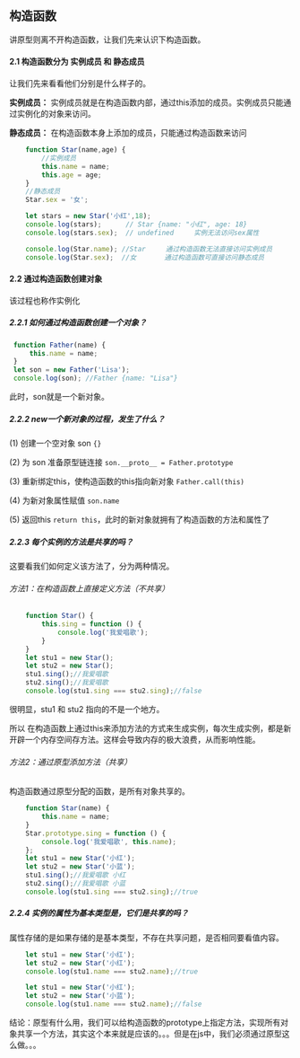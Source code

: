 
## 构造函数

讲原型则离不开构造函数，让我们先来认识下构造函数。

#### 2.1 构造函数分为 实例成员 和 静态成员

让我们先来看看他们分别是什么样子的。

**实例成员：** 实例成员就是在构造函数内部，通过this添加的成员。实例成员只能通过实例化的对象来访问。

**静态成员：** 在构造函数本身上添加的成员，只能通过构造函数来访问


```js
    function Star(name,age) {
        //实例成员
        this.name = name;
        this.age = age;
    }
    //静态成员
    Star.sex = '女';

    let stars = new Star('小红',18);
    console.log(stars);      // Star {name: "小红", age: 18}
    console.log(stars.sex);  // undefined     实例无法访问sex属性

    console.log(Star.name); //Star     通过构造函数无法直接访问实例成员
    console.log(Star.sex);  //女       通过构造函数可直接访问静态成员
```


#### 2.2 通过构造函数创建对象

该过程也称作实例化

##### 2.2.1 如何通过构造函数创建一个对象？

```javascript
 function Father(name) {
     this.name = name;
 }
 let son = new Father('Lisa');
 console.log(son); //Father {name: "Lisa"}
```


此时，son就是一个新对象。


##### 2.2.2 new一个新对象的过程，发生了什么？

(1) 创建一个空对象 son `{}`

(2) 为 son 准备原型链连接 `son.__proto__ = Father.prototype`

(3) 重新绑定this，使构造函数的this指向新对象 `Father.call(this)`

(4) 为新对象属性赋值 `son.name`

(5) 返回this `return this`，此时的新对象就拥有了构造函数的方法和属性了

##### 2.2.3 每个实例的方法是共享的吗？

这要看我们如何定义该方法了，分为两种情况。


###### 方法1：在构造函数上直接定义方法（不共享）

```js
    function Star() {
        this.sing = function () {
            console.log('我爱唱歌');
        }
    }
    let stu1 = new Star();
    let stu2 = new Star();
    stu1.sing();//我爱唱歌
    stu2.sing();//我爱唱歌
    console.log(stu1.sing === stu2.sing);//false
```

很明显，stu1 和 stu2 指向的不是一个地方。

所以 在构造函数上通过this来添加方法的方式来生成实例，每次生成实例，都是新开辟一个内存空间存方法。这样会导致内存的极大浪费，从而影响性能。



###### 方法2：通过原型添加方法（共享）

构造函数通过原型分配的函数，是所有对象共享的。

```js
    function Star(name) {
        this.name = name;
    }
    Star.prototype.sing = function () {
        console.log('我爱唱歌', this.name);
    };
    let stu1 = new Star('小红');
    let stu2 = new Star('小蓝');
    stu1.sing();//我爱唱歌 小红
    stu2.sing();//我爱唱歌 小蓝
    console.log(stu1.sing === stu2.sing);//true
```


##### 2.2.4 实例的属性为基本类型是，它们是共享的吗？

属性存储的是如果存储的是基本类型，不存在共享问题，是否相同要看值内容。

```js
    let stu1 = new Star('小红');
    let stu2 = new Star('小红');
    console.log(stu1.name === stu2.name);//true

    let stu1 = new Star('小红');
    let stu2 = new Star('小蓝');
    console.log(stu1.name === stu2.name);//false
```





结论：原型有什么用，我们可以给构造函数的prototype上指定方法，实现所有对象共享一个方法，其实这个本来就是应该的。。。但是在js中，我们必须通过原型这么做。。。

























